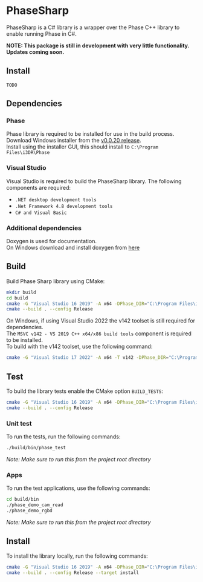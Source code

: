 # PhaseSharp
PhaseSharp is a C# library is a wrapper over the Phase C++ library to enable running Phase in C#.

**NOTE: This package is still in development with very little functionality. Updates coming soon.**
## Install
```
TODO 
```

## Dependencies
### Phase
Phase library is required to be installed for use in the build process.  
Download Windows installer from the [v0.0.20 release](https://github.com/i3drobotics/phase-dev/releases/tag/v0.0.20).  
Install using the installer GUI, this should install to `C:\Program Files\i3DR\Phase`
### Visual Studio
Visual Studio is required to build the PhaseSharp library. The following components are required:
- `.NET desktop development tools`
- `.Net Framework 4.8 development tools`
- `C# and Visual Basic`

### Additional dependencies
Doxygen is used for documentation.  
On Windows download and install doxygen from [here](https://www.doxygen.nl/download.html)

## Build
Build Phase Sharp library using CMake:
```bash
mkdir build
cd build
cmake -G "Visual Studio 16 2019" -A x64 -DPhase_DIR="C:\Program Files\i3DR\Phase\lib\cmake" ..
cmake --build . --config Release
```
On Windows, if using Visual Studio 2022 the v142 toolset is still required for dependencies.  
The `MSVC v142 - VS 2019 C++ x64/x86 build tools` component is required to be installed.  
To build with the v142 toolset, use the following command:
```bash
cmake -G "Visual Studio 17 2022" -A x64 -T v142 -DPhase_DIR="C:\Program Files\i3DR\Phase\lib\cmake" ..
```

## Test
To build the library tests enable the CMake option `BUILD_TESTS`:
```bash
cmake -G "Visual Studio 16 2019" -A x64 -DPhase_DIR="C:\Program Files\i3DR\Phase\lib\cmake" -DBUILD_TESTS=ON ..
cmake --build . --config Release
```

### Unit test
To run the tests, run the following commands:
```bash
./build/bin/phase_test
```

*Note: Make sure to run this from the project root directory*

### Apps
To run the test applications, use the following commands:
```bash
cd build/bin
./phase_demo_cam_read
./phase_demo_rgbd
```

*Note: Make sure to run this from the project root directory*

## Install
To install the library locally, run the following commands:
```bash
cmake -G "Visual Studio 16 2019" -A x64 -DPhase_DIR="C:\Program Files\i3DR\Phase\lib\cmake" -DCMAKE_INSTALL_PREFIX="../install" ..
cmake --build . --config Release --target install
```
